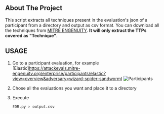 
<!-- ABOUT THE PROJECT -->
## About The Project

This script extracts all techniques present in the evaluation's json of a participant from a directory and output as csv format. You can download all the techniques from [MITRE ENGENUITY](https://attackevals.mitre-engenuity.org/). **It will only extract the TTPs covered as "Technique"**.





<!-- USAGE -->
## USAGE

1. Go to a participant evaluation, for example [Elastic]https://attackevals.mitre-engenuity.org/enterprise/participants/elastic?view=overview&adversary=wizard-spider-sandworm)
![Participants](https://github.com/gonzalomarcos/Personal/blob/master/mitre-engenuity/Participants.PNG)

2. Chose all the evaluations you want and place it to a directory

3. Execute
   ```sh
   EDR.py > output.csv
   ```
